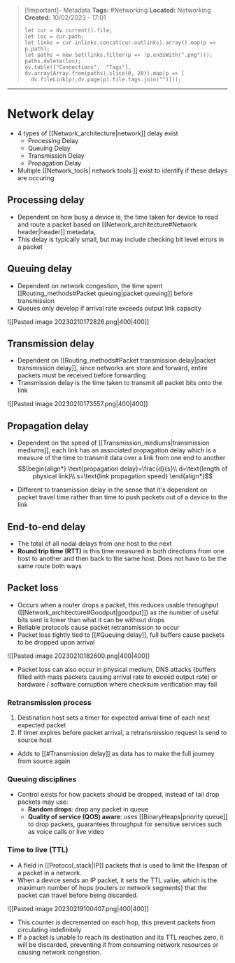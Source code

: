 > [!important]- Metadata
> **Tags:** #Networking 
> **Located:** Networking
> **Created:** 10/02/2023 - 17:01
> ```dataviewjs
>let cur = dv.current().file;
>let loc = cur.path;
>let links = cur.inlinks.concat(cur.outlinks).array().map(p => p.path);
>let paths = new Set(links.filter(p => !p.endsWith(".png")));
>paths.delete(loc);
>dv.table(["Connections",  "Tags"], dv.array(Array.from(paths).slice(0, 20)).map(p => [
>   dv.fileLink(p),dv.page(p).file.tags.join("")]));
> ```

___
# Network delay
- 4 types of [[Network_architecture|network]] delay exist 
	- Processing Delay
	- Queuing Delay
	- Transmission Delay
	- Propagation Delay
- Multiple [[Network_tools| network tools ]] exist to identify if these delays are occuring 
## Processing delay
- Dependent on how busy a device is, the time taken for device to read and route a packet based on [[Network_architecture#Network header|header]] metadata, 
- This delay is typically small, but may include checking bit level errors in a packet 

## Queuing delay
- Dependent on network congestion, the time spent [[Routing_methods#Packet queuing|packet queuing]] before transmission 
- Queues only develop if arrival rate exceeds output link capacity 

![[Pasted image 20230210172826.png|400|400]]

## Transmission delay
- Dependent  on [[Routing_methods#Packet transmission delay|packet transmission delay]], since networks are store and forward, entire packets must be received before forwarding 
- Transmission delay is the time taken to transmit all packet bits onto the link

![[Pasted image 20230210173557.png|400|400]]

## Propagation delay
- Dependent on the speed of [[Transmission_mediums|transmission mediums]], each link has an associated propagation delay which is a measure of the time to transmit data over a link from one end to another
$$\begin{align*}
\text{propagation delay}=\frac{d}{s}\\
d=\text{length of physical link}\\
s=\text{link propagation speed}
\end{align*}$$

- Different to transmission delay in the sense that it's dependent on packet travel time rather than time to push packets out of a device to the link

## End-to-end delay
- The total of all nodal delays from one host to the next
- **Round trip time (RTT)** is this time measured in both directions from one host to another and then back to the same host. Does not have to be the same route both ways 

## Packet loss
- Occurs when a router drops a packet, this reduces usable throughput ([[Network_architecture#Goodput|goodput]]) as the number of useful bits sent is lower than what it can be without drops 
- Reliable protocols cause packet retransmission to occur
- Packet loss tightly tied to [[#Queuing delay]], full buffers cause packets to be dropped upon arrival 

![[Pasted image 20230210182600.png|400|400]]

- Packet loss can also occur in physical medium, DNS attacks (buffers filled with mass packets causing arrival rate to exceed output rate) or hardware / software corruption where checksum verification may fail 
### Retransmission process
1. Destination host sets a timer for expected arrival time of each next expected packet 
2. If timer expires before packet arrival, a retransmission request is send to source host 
- Adds to [[#Transmission delay]] as data has to make the full journey from source again 

### Queuing disciplines
- Control exists for how packets should be dropped, instead of tail drop packets may use:
    - **Random drops**: drop any packet in queue 
    - **Quality of service (QOS) aware**: uses [[BinaryHeaps|priority queue]] to drop packets, guarantees throughput for sensitive services such as voice calls or live video 


### Time to live (TTL)
- A field in [[Protocol_stack|IP]] packets that is used to limit the lifespan of a packet in a network.
- When a device sends an IP packet, it sets the TTL value, which is the maximum number of hops (routers or network segments) that the packet can travel before being discarded.

![[Pasted image 20230219100407.png|400|400]]
- This counter is decremented on each hop, this prevent packets from circulating indefinitely
- If a packet is unable to reach its destination and its TTL reaches zero, it will be discarded, preventing it from consuming network resources or causing network congestion.

